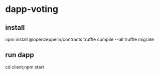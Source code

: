 # dapp-voting

## install
npm install @openzeppelin/contracts
truffle compile --all
truffle migrate

## run dapp

cd client;npm start
